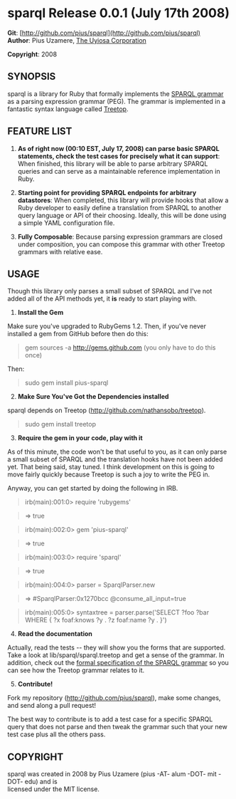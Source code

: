 sparql Release 0.0.1 (July 17th 2008) 
===================================

**Git**:  [http://github.com/pius/sparql](http://github.com/pius/sparql)   
**Author**:    Pius Uzamere, [The Uyiosa Corporation](http://www.uyiosa.com)

**Copyright**: 2008


SYNOPSIS
--------

sparql is a library for Ruby that formally implements the [SPARQL grammar](http://www.w3.org/TR/rdf-sparql-query/#grammar) as a parsing expression grammar (PEG).  The grammar is implemented in a fantastic syntax language called [Treetop](http://treetop.rubyforge.org).


FEATURE LIST
------------
                                                                              
1. **As of right now (00:10 EST, July 17, 2008) can parse basic SPARQL statements, check the test cases for precisely what it can support**: When finished, this library will be able to parse arbitrary SPARQL queries and can serve as a maintainable reference implementation in Ruby.

2.  **Starting point for providing SPARQL endpoints for arbitrary datastores**: When completed, this library will provide hooks that allow a Ruby developer to easily define a translation from SPARQL to another query language or API of their choosing.  Ideally, this will be done using a simple YAML configuration file.

3. **Fully Composable**: Because parsing expression grammars are closed under composition, you can compose this grammar with other Treetop grammars with relative ease.


USAGE
-----

Though this library only parses a small subset of SPARQL and I've not added all of the API methods yet, it **is** ready to start playing with.

1. **Install the Gem**

Make sure you've upgraded to RubyGems 1.2.  Then, if you've never installed a gem from GitHub before then do this:

  > gem sources -a http://gems.github.com (you only have to do this once)

Then:

  > sudo gem install pius-sparql

2. **Make Sure You've Got the Dependencies installed**

sparql depends on Treetop (http://github.com/nathansobo/treetop).

  > sudo gem install treetop

3. **Require the gem in your code, play with it**

As of this minute, the code won't be that useful to you, as it can only parse a small subset of SPARQL and the translation hooks have not been added yet.  That being said, stay tuned.  I think development on this is going to move fairly quickly because Treetop is such a joy to write the PEG in.

Anyway, you can get started by doing the following in IRB.

  > irb(main):001:0> require 'rubygems'

  > => true

  > irb(main):002:0> gem 'pius-sparql'

  > => true

  > irb(main):003:0> require 'sparql'

  > => true

  > irb(main):004:0> parser = SparqlParser.new

  > => #SparqlParser:0x1270bcc @consume_all_input=true

  > irb(main):005:0> syntaxtree = parser.parse('SELECT ?foo ?bar WHERE { ?x foaf:knows ?y . ?z foaf:name ?y . }')


4. **Read the documentation**

Actually, read the tests -- they will show you the forms that are supported.  Take a look at lib/sparql/sparql.treetop and get a sense of the grammar.  In addition, check out the [formal specification of the SPARQL grammar](http://www.w3.org/TR/rdf-sparql-query/#grammar) so you can see how the Treetop grammar relates to it.

5. **Contribute!**

Fork my repository (http://github.com/pius/sparql), make some changes, and send along a pull request!

The best way to contribute is to add a test case for a specific SPARQL query that does not parse and then tweak the grammar such that your new test case plus all the others pass.
                                                                              

COPYRIGHT
---------                                                                 

sparql was created in 2008 by Pius Uzamere (pius -AT- alum -DOT- mit -DOT- edu) and is    
licensed under the MIT license.
